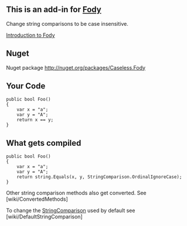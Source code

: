 ## This is an add-in for  [Fody](https://github.com/SimonCropp/Fody) 

Change string comparisons to be case insensitive.

[Introduction to Fody](https://github.com/SimonCropp/Fody/wiki/SampleUsage)

## Nuget

Nuget package http://nuget.org/packages/Caseless.Fody 

## Your Code

    public bool Foo()
    {
        var x = "a";
        var y = "A";
        return x == y;
    }

## What gets compiled

    public bool Foo()
    {
        var x = "a";
        var y = "A";
        return string.Equals(x, y, StringComparison.OrdinalIgnoreCase);
    }

Other string comparison methods also get converted. See [wiki/ConvertedMethods]

To change the [StringComparison](http://msdn.microsoft.com/en-us/library/system.stringcomparison.aspx) used by default see [wiki/DefaultStringComparison]
